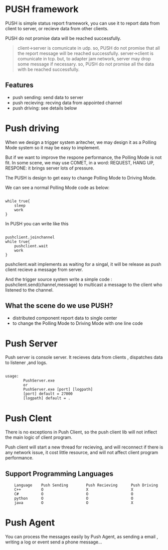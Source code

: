 PUSH framework==================PUSH is simple status report framework, you can use it to report data from client to server, or recieve data from other clients.

PUSH do not promise data will be reached successfully.
> client->server is comunicate in udp. so, PUSH do not promise that all the report message will be reached successfully.> server->client is comunicate in tcp. but, to adapter jam network, server may drop some message if necessary. so, PUSH do not promise all the data with be reached successfully.

Features---------------
* push sending: send data to server* push recieving: recving data from appointed channel
* push driving: see details below
# Push driving
When we design a trigger system aritecher, we may design it as a Polling Mode system so it may be easy to implement.

But if we want to improve the respone performance, the Polling Mode is not fit. In some scene, we may use COMET, in a word: REQUEST, HANG UP, RESPONE: it brings server lots of pressure.

The PUSH is design to get easy to change Polling Mode to Driving Mode.
We can see a normal Polling Mode code as below:
<pre><code>
while true{
	sleep
	work
}
</pre></code>

In PUSH you can write like this

<pre><code>
pushclient.joinchannel
while true{
	pushclient.wait
	work
}
</pre></code>

pushclient.wait implements as waiting for a singal, it will be release as push client recieve a message from server.
And the trigger source system write a simple code : pushclient.send(channel,message) to multicast a message to the client who listened to the channel.


What the scene do we use PUSH?
---------------
* distributed component report data to single center
* to change the Polling Mode to Driving Mode with one line code

Push Server
===============
Push server is console server. It recieves data from clients , dispatches data to listener ,and logs.
<pre><code>
usage:		PushServer.exe
		or
		PushServer.exe [port] [logpath]
		[port] default = 27000
		[logpath] default = .</pre></code>
Push Clent
===============There is no exceptions in Push Client, so the push client lib will not inflect the main logic of client program.

Push client will start a new thread for recieving, and will reconnect if there is any network issue, it cost little resource, and will not affect client program performance.

Support Programming Languages
---------------
		Language	Push Sending		Push Recieving		Push Driving
		C++			O					X					X
		C#			O					O					O
		python		O					O					O
		java		O					O					X
		
Push Agent
===============
You can process the messages easily by Push Agent, as sending a email , writing a log or event send a phone message...